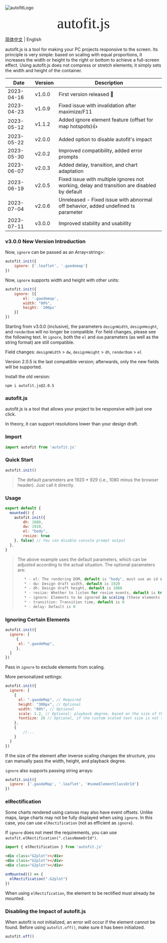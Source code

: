 ![autofitLogo](https://raw.githubusercontent.com/995231030/autofit.js/master/autofit.png)

<center><font face="黑体" size=26>autofit.js</font></center>

[简体中文](./readme.md) | English

autofit.js is a tool for making your PC projects responsive to the screen. Its principle is very simple: based on scaling with equal proportions, it increases the width or height to the right or bottom to achieve a full-screen effect. Using autofit.js does not compress or stretch elements; it simply sets the width and height of the container.

| Date       | Version | Description                                                  |
| ---------- | ------- | ------------------------------------------------------------ |
| 2023-04-16 | v1.0.0  | First version released 🥳                                     |
| 2023-04-23 | v1.0.9  | Fixed issue with invalidation after maximize/F11             |
| 2023-05-12 | v1.1.2  | Added ignore element feature (offset for map hotspots)👍      |
| 2023-05-22 | v2.0.0  | Added option to disable autofit's impact                     |
| 2023-05-30 | v2.0.2  | Improved compatibility, added error prompts                  |
| 2023-06-07 | v2.0.3  | Added delay, transition, and chart adaptation                |
| 2023-06-19 | v2.0.5  | Fixed issue with multiple ignores not working, delay and transition are disabled by default |
| 2023-07-04 | v2.0.6  | Unreleased - Fixed issue with abnormal off behavior, added undefined ts parameter |
| 2023-07-11 | v3.0.0  | Improved stability and usability                             |

### v3.0.0 New Version Introduction

Now, `ignore` can be passed as an Array\<string>:

```js
autofit.init({
	ignore: ['.leaflet', '.gaodemap']
})
```

Now, `ignore` supports width and height with other units:

```js
autofit.init({
	ignore: [{
    	el: '.gaodemap',
        width: "80%",
        height: '200px'
    }]
})
```

Starting from v3.0.0 (inclusive), the parameters `designWidth`, `designHeight`, and `renderDom` will no longer be compatible. For field changes, please see the following text. In `ignore`, both the `el` and `dom` parameters (as well as the string format) are still compatible.

Field changes: `designWidth` > `dw`, `designHeight` > `dh`, `renderDom` > `el`

Version 2.0.5 is the last compatible version; afterwards, only the new fields will be supported.

Install the old version:

```shell
npm i autofit.js@2.0.5
```

### autofit.js

autofit.js is a tool that allows your project to be responsive with just one click.

In theory, it can support resolutions lower than your design draft.

### Import

```js
import autofit from 'autofit.js'
```

### Quick Start

```js
autofit.init()
```

> The default parameters are 1920 * 929 (i.e., 1080 minus the browser header). Just call it directly.

### Usage

```js
export default {  
  mounted() {
	autofit.init({
        dh: 1080,
        dw: 1920,
        el: "body",
        resize: true
    }, false) // You can disable console prompt output
  },
}
```

> The above example uses the default parameters, which can be adjusted according to the actual situation. The optional parameters are:
>
> ```js
>    * - el: The rendering DOM, default is "body", must use an id selector 
>    * - dw: Design draft width, default is 1920 
>    * - dh: Design draft height, default is 1080
>    * - resize: Whether to listen for resize events, default is true
>    * - ignore: Elements to be ignored in scaling (these elements will be inversely scaled), parameters can be found in readme.md
>    * - transition: Transition time, default is 0
>    * - delay: Default is 0
> 
> ```

### Ignoring Certain Elements

```js
autofit.init({
  ignore: [
     { 
      el: ".gaodeMap",
     },
  ]
})
```

Pass in `ignore` to exclude elements from scaling.

More personalized settings:

```js
autofit.init({
  ignore: [
    {
      el: ".gaodeMap", // Required
      height: "300px", // Optional
      width: "80%", // Optional
      scale: 1.2, // Optional: playback degree, based on the size of the main element after scaling
      fontSize: 26 // Optional, if the custom scaled text size is not suitable, you can set the font size here
    },
    {
        //...
    }
  ]
})
```

If the size of the element after inverse scaling changes the structure, you can manually pass the width, height, and playback degree.

`ignore` also supports passing string arrays:

```js
autofit.init({
  ignore: ['.gaodeMap', '.leaflet', '#someElementClassOrId']
})
```

### elRectification

Some charts rendered using canvas may also have event offsets. Unlike maps, large charts may not be fully displayed when using `ignore`. In this case, you can use `elRectification` (not as efficient as `ignore`).

If `ignore` does not meet the requirements, you can use `autofit.elRectification(".classNameOrId")`.

```js
import { elRectification } from 'autofit.js'
```

```html
<div class="G2plot"></div>
<div class="G2plot"></div>
<div class="G2plot"></div>
```

```js
onMounted(() => {
  elRectification(".G2plot")
})
```

When using `elRectification`, the element to be rectified must already be mounted.

### Disabling the Impact of autofit.js

When autofit is not initialized, an error will occur if the element cannot be found. Before using `autofit.off()`, make sure it has been initialized.

```js
autofit.off()
```

